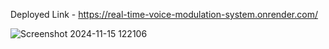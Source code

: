 Deployed Link - https://real-time-voice-modulation-system.onrender.com/


![Screenshot 2024-11-15 122106](https://github.com/user-attachments/assets/2be3e312-eefe-4421-b620-6e6054f8adf9)
